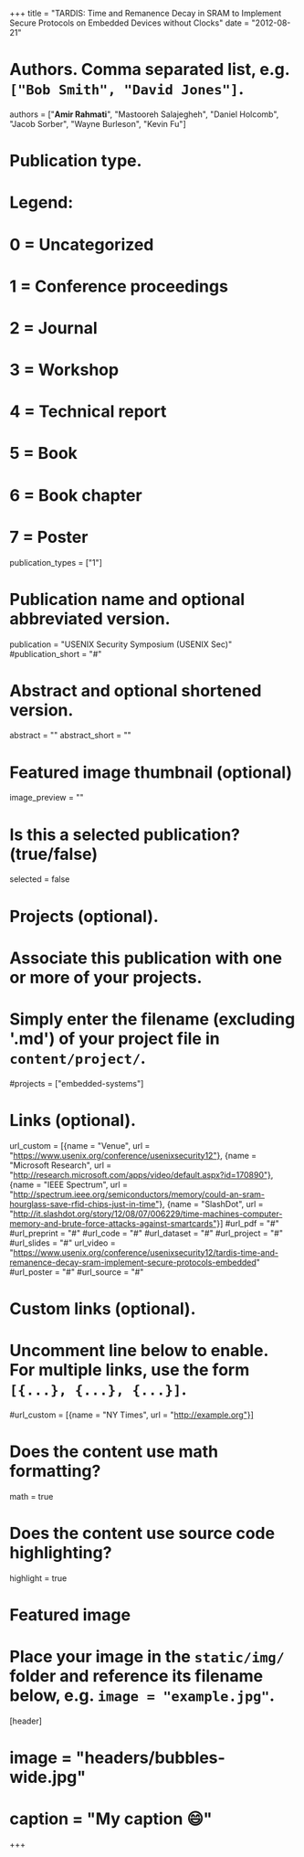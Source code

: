 +++
title = "TARDIS: Time and Remanence Decay in SRAM to Implement Secure Protocols on Embedded Devices without Clocks"
date = "2012-08-21"

# Authors. Comma separated list, e.g. `["Bob Smith", "David Jones"]`.
authors = ["**Amir Rahmati**", "Mastooreh Salajegheh", "Daniel Holcomb", "Jacob Sorber", "Wayne Burleson", "Kevin Fu"]

# Publication type.
# Legend:
# 0 = Uncategorized
# 1 = Conference proceedings
# 2 = Journal
# 3 = Workshop
# 4 = Technical report
# 5 = Book
# 6 = Book chapter
# 7 = Poster
publication_types = ["1"]

# Publication name and optional abbreviated version.
publication = "USENIX Security Symposium (USENIX Sec)"
#publication_short = "#"

# Abstract and optional shortened version.
abstract = ""
abstract_short = ""

# Featured image thumbnail (optional)
image_preview = ""

# Is this a selected publication? (true/false)
selected = false

# Projects (optional).
#   Associate this publication with one or more of your projects.
#   Simply enter the filename (excluding '.md') of your project file in `content/project/`.
#projects = ["embedded-systems"]

# Links (optional).
url_custom = [{name = "Venue", url = "https://www.usenix.org/conference/usenixsecurity12"},
{name = "Microsoft Research", url = "http://research.microsoft.com/apps/video/default.aspx?id=170890"},
{name = "IEEE Spectrum", url = "http://spectrum.ieee.org/semiconductors/memory/could-an-sram-hourglass-save-rfid-chips-just-in-time"},
{name = "SlashDot", url = "http://it.slashdot.org/story/12/08/07/006229/time-machines-computer-memory-and-brute-force-attacks-against-smartcards"}]
#url_pdf = "#"
#url_preprint = "#"
#url_code = "#"
#url_dataset = "#"
#url_project = "#"
#url_slides = "#"
url_video = "https://www.usenix.org/conference/usenixsecurity12/tardis-time-and-remanence-decay-sram-implement-secure-protocols-embedded"
#url_poster = "#"
#url_source = "#"

# Custom links (optional).
#   Uncomment line below to enable. For multiple links, use the form `[{...}, {...}, {...}]`.
#url_custom = [{name = "NY Times", url = "http://example.org"}]

# Does the content use math formatting?
math = true

# Does the content use source code highlighting?
highlight = true

# Featured image
# Place your image in the `static/img/` folder and reference its filename below, e.g. `image = "example.jpg"`.
[header]
# image = "headers/bubbles-wide.jpg"
# caption = "My caption :smile:"

+++
